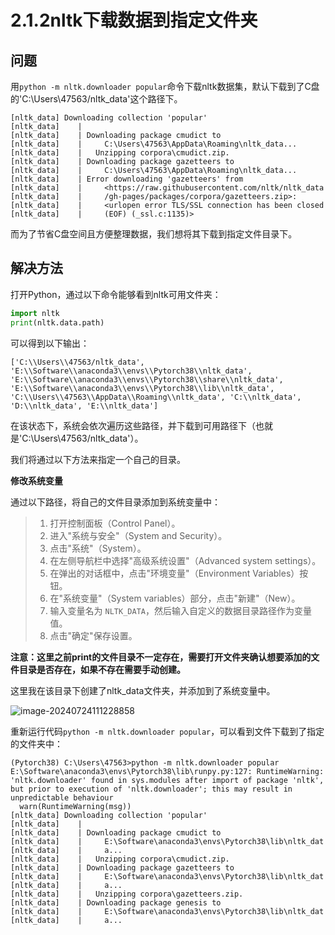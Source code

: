 # 2.1.2nltk下载数据到指定文件夹

## 问题

用`python -m nltk.downloader popular`命令下载nltk数据集，默认下载到了C盘的'C:\\Users\\47563/nltk_data'这个路径下。

```
[nltk_data] Downloading collection 'popular'
[nltk_data]    |
[nltk_data]    | Downloading package cmudict to
[nltk_data]    |     C:\Users\47563\AppData\Roaming\nltk_data...
[nltk_data]    |   Unzipping corpora\cmudict.zip.
[nltk_data]    | Downloading package gazetteers to
[nltk_data]    |     C:\Users\47563\AppData\Roaming\nltk_data...
[nltk_data]    | Error downloading 'gazetteers' from
[nltk_data]    |     <https://raw.githubusercontent.com/nltk/nltk_data
[nltk_data]    |     /gh-pages/packages/corpora/gazetteers.zip>:
[nltk_data]    |     <urlopen error TLS/SSL connection has been closed
[nltk_data]    |     (EOF) (_ssl.c:1135)>
```

而为了节省C盘空间且方便整理数据，我们想将其下载到指定文件目录下。



## 解决方法

打开Python，通过以下命令能够看到nltk可用文件夹：

```python
import nltk
print(nltk.data.path)
```

可以得到以下输出：

```
['C:\\Users\\47563/nltk_data', 'E:\\Software\\anaconda3\\envs\\Pytorch38\\nltk_data', 'E:\\Software\\anaconda3\\envs\\Pytorch38\\share\\nltk_data', 'E:\\Software\\anaconda3\\envs\\Pytorch38\\lib\\nltk_data', 'C:\\Users\\47563\\AppData\\Roaming\\nltk_data', 'C:\\nltk_data', 'D:\\nltk_data', 'E:\\nltk_data']
```

在该状态下，系统会依次遍历这些路径，并下载到可用路径下（也就是'C:\\Users\\47563/nltk_data'）。

我们将通过以下方法来指定一个自己的目录。



**修改系统变量**

通过以下路径，将自己的文件目录添加到系统变量中：

> 1. 打开控制面板（Control Panel）。
> 2. 进入"系统与安全"（System and Security）。
> 3. 点击"系统"（System）。
> 4. 在左侧导航栏中选择"高级系统设置"（Advanced system settings）。
> 5. 在弹出的对话框中，点击"环境变量"（Environment Variables）按钮。
> 6. 在"系统变量"（System variables）部分，点击"新建"（New）。
> 7. 输入变量名为 `NLTK_DATA`，然后输入自定义的数据目录路径作为变量值。
> 8. 点击"确定"保存设置。

**注意：这里之前print的文件目录不一定存在，需要打开文件夹确认想要添加的文件目录是否存在，如果不存在需要手动创建。**



这里我在该目录下创建了nltk_data文件夹，并添加到了系统变量中。

![image-20240724111228858](E:\Code\github\CS-Notes\FunRec学习手记\assets\image-20240724111228858.png)

重新运行代码`python -m nltk.downloader popular`，可以看到文件下载到了指定的文件夹中：

```
(Pytorch38) C:\Users\47563>python -m nltk.downloader popular
E:\Software\anaconda3\envs\Pytorch38\lib\runpy.py:127: RuntimeWarning: 'nltk.downloader' found in sys.modules after import of package 'nltk', but prior to execution of 'nltk.downloader'; this may result in unpredictable behaviour
  warn(RuntimeWarning(msg))
[nltk_data] Downloading collection 'popular'
[nltk_data]    |
[nltk_data]    | Downloading package cmudict to
[nltk_data]    |     E:\Software\anaconda3\envs\Pytorch38\lib\nltk_dat
[nltk_data]    |     a...
[nltk_data]    |   Unzipping corpora\cmudict.zip.
[nltk_data]    | Downloading package gazetteers to
[nltk_data]    |     E:\Software\anaconda3\envs\Pytorch38\lib\nltk_dat
[nltk_data]    |     a...
[nltk_data]    |   Unzipping corpora\gazetteers.zip.
[nltk_data]    | Downloading package genesis to
[nltk_data]    |     E:\Software\anaconda3\envs\Pytorch38\lib\nltk_dat
[nltk_data]    |     a...
```

